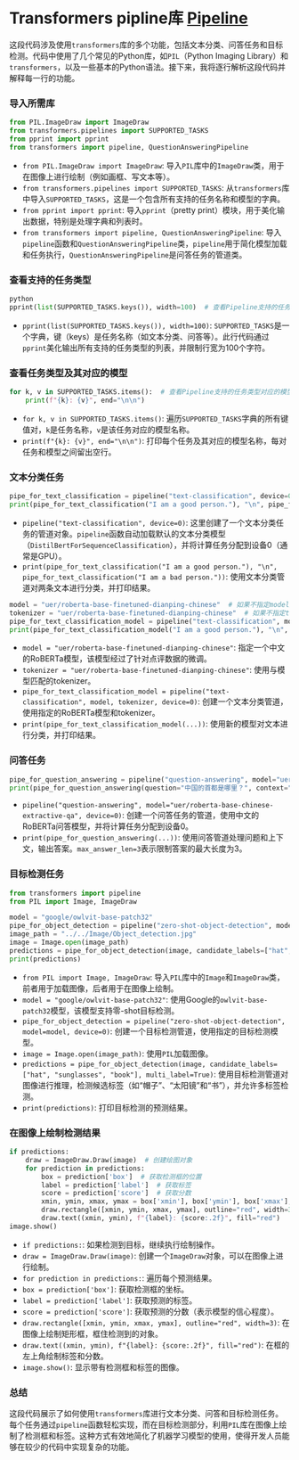 # Transformers pipline库 [Pipeline](https://huggingface.co/docs/transformers/main/en/quicktour#pipeline)

这段代码涉及使用`transformers`库的多个功能，包括文本分类、问答任务和目标检测。代码中使用了几个常见的Python库，如`PIL`（Python Imaging Library）和`transformers`，以及一些基本的Python语法。接下来，我将逐行解析这段代码并解释每一行的功能。

### 导入所需库

```python
from PIL.ImageDraw import ImageDraw
from transformers.pipelines import SUPPORTED_TASKS
from pprint import pprint
from transformers import pipeline, QuestionAnsweringPipeline
```

- `from PIL.ImageDraw import ImageDraw`: 导入`PIL`库中的`ImageDraw`类，用于在图像上进行绘制（例如画框、写文本等）。
- `from transformers.pipelines import SUPPORTED_TASKS`: 从`transformers`库中导入`SUPPORTED_TASKS`，这是一个包含所有支持的任务名称和模型的字典。
- `from pprint import pprint`: 导入`pprint`（pretty print）模块，用于美化输出数据，特别是处理字典和列表时。
- `from transformers import pipeline, QuestionAnsweringPipeline`: 导入`pipeline`函数和`QuestionAnsweringPipeline`类，`pipeline`用于简化模型加载和任务执行，`QuestionAnsweringPipeline`是问答任务的管道类。

### 查看支持的任务类型

```python
python
pprint(list(SUPPORTED_TASKS.keys()), width=100)  # 查看Pipeline支持的任务类型
```

- `pprint(list(SUPPORTED_TASKS.keys()), width=100)`: `SUPPORTED_TASKS`是一个字典，键（keys）是任务名称（如文本分类、问答等）。此行代码通过`pprint`美化输出所有支持的任务类型的列表，并限制行宽为100个字符。

### 查看任务类型及其对应的模型

```python
for k, v in SUPPORTED_TASKS.items():  # 查看Pipeline支持的任务类型对应的模型名称
    print(f"{k}: {v}", end="\n\n")
```

- `for k, v in SUPPORTED_TASKS.items()`: 遍历`SUPPORTED_TASKS`字典的所有键值对，`k`是任务名称，`v`是该任务对应的模型名称。
- `print(f"{k}: {v}", end="\n\n")`: 打印每个任务及其对应的模型名称，每对任务和模型之间留出空行。

### 文本分类任务

```python
pipe_for_text_classification = pipeline("text-classification", device=0)  # 使用默认model:DistilBertForSequenceClassification
print(pipe_for_text_classification("I am a good person."), "\n", pipe_for_text_classification("I am a bad person."))
```

- `pipeline("text-classification", device=0)`: 这里创建了一个文本分类任务的管道对象。`pipeline`函数自动加载默认的文本分类模型（`DistilBertForSequenceClassification`），并将计算任务分配到设备0（通常是GPU）。
- `print(pipe_for_text_classification("I am a good person."), "\n", pipe_for_text_classification("I am a bad person."))`: 使用文本分类管道对两条文本进行分类，并打印结果。

```python
model = "uer/roberta-base-finetuned-dianping-chinese"  # 如果不指定model则会使用默认model:DistilBertForSequenceClassification
tokenizer = "uer/roberta-base-finetuned-dianping-chinese"  # 如果不指定tokenizer则会使用默认tokenizer:RobertaTokenizer
pipe_for_text_classification_model = pipeline("text-classification", model, tokenizer, device=0)
print(pipe_for_text_classification_model("I am a good person."), "\n", pipe_for_text_classification_model("I am a bad person."))
```

- `model = "uer/roberta-base-finetuned-dianping-chinese"`: 指定一个中文的RoBERTa模型，该模型经过了针对点评数据的微调。
- `tokenizer = "uer/roberta-base-finetuned-dianping-chinese"`: 使用与模型匹配的tokenizer。
- `pipe_for_text_classification_model = pipeline("text-classification", model, tokenizer, device=0)`: 创建一个文本分类管道，使用指定的RoBERTa模型和tokenizer。
- `print(pipe_for_text_classification_model(...))`: 使用新的模型对文本进行分类，并打印结果。

### 问答任务

```python
pipe_for_question_answering = pipeline("question-answering", model="uer/roberta-base-chinese-extractive-qa", device=0)
print(pipe_for_question_answering(question="中国的首都是哪里？", context="中国的首都是北京", max_answer_len=3))
```

- `pipeline("question-answering", model="uer/roberta-base-chinese-extractive-qa", device=0)`: 创建一个问答任务的管道，使用中文的RoBERTa问答模型，并将计算任务分配到设备0。
- `print(pipe_for_question_answering(...))`: 使用问答管道处理问题和上下文，输出答案。`max_answer_len=3`表示限制答案的最大长度为3。

### 目标检测任务

```python
from transformers import pipeline
from PIL import Image, ImageDraw

model = "google/owlvit-base-patch32"
pipe_for_object_detection = pipeline("zero-shot-object-detection", model=model, device=0)
image_path = "../../Image/Object_detection.jpg"
image = Image.open(image_path)
predictions = pipe_for_object_detection(image, candidate_labels=["hat", "sunglasses", "book"], multi_label=True)
print(predictions)
```

- `from PIL import Image, ImageDraw`: 导入`PIL`库中的`Image`和`ImageDraw`类，前者用于加载图像，后者用于在图像上绘制。
- `model = "google/owlvit-base-patch32"`: 使用Google的`owlvit-base-patch32`模型，该模型支持零-shot目标检测。
- `pipe_for_object_detection = pipeline("zero-shot-object-detection", model=model, device=0)`: 创建一个目标检测管道，使用指定的目标检测模型。
- `image = Image.open(image_path)`: 使用`PIL`加载图像。
- `predictions = pipe_for_object_detection(image, candidate_labels=["hat", "sunglasses", "book"], multi_label=True)`: 使用目标检测管道对图像进行推理，检测候选标签（如“帽子”、“太阳镜”和“书”），并允许多标签检测。
- `print(predictions)`: 打印目标检测的预测结果。

### 在图像上绘制检测结果

```python
if predictions:
    draw = ImageDraw.Draw(image)  # 创建绘图对象
    for prediction in predictions:
        box = prediction['box']  # 获取检测框的位置
        label = prediction['label']  # 获取标签
        score = prediction['score']  # 获取分数
        xmin, ymin, xmax, ymax = box['xmin'], box['ymin'], box['xmax'], box['ymax']
        draw.rectangle([xmin, ymin, xmax, ymax], outline="red", width=3)
        draw.text((xmin, ymin), f"{label}: {score:.2f}", fill="red")
image.show()
```

- `if predictions:`: 如果检测到目标，继续执行绘制操作。
- `draw = ImageDraw.Draw(image)`: 创建一个`ImageDraw`对象，可以在图像上进行绘制。
- `for prediction in predictions:`: 遍历每个预测结果。
- `box = prediction['box']`: 获取检测框的坐标。
- `label = prediction['label']`: 获取预测的标签。
- `score = prediction['score']`: 获取预测的分数（表示模型的信心程度）。
- `draw.rectangle([xmin, ymin, xmax, ymax], outline="red", width=3)`: 在图像上绘制矩形框，框住检测到的对象。
- `draw.text((xmin, ymin), f"{label}: {score:.2f}", fill="red")`: 在框的左上角绘制标签和分数。
- `image.show()`: 显示带有检测框和标签的图像。

### 总结

这段代码展示了如何使用`transformers`库进行文本分类、问答和目标检测任务。每个任务通过`pipeline`函数轻松实现，而在目标检测部分，利用`PIL`库在图像上绘制了检测框和标签。这种方式有效地简化了机器学习模型的使用，使得开发人员能够在较少的代码中实现复杂的功能。